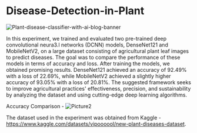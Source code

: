 # Disease-Detection-in-Plant
![Plant-disease-classifier-with-ai-blog-banner](https://github.com/Sourik07/Disease-Detection-in-Plant/assets/113095592/590ad976-f2a5-4c94-bc15-2962f888b9a1)

In this experiment, we trained and evaluated two pre-trained deep convolutional neura3.l networks (DCNN) models, DenseNet121 and MobileNetV2, on a large dataset consisting of agricultural plant leaf images to predict diseases. The goal was to compare the performance of these models in terms of accuracy and loss.
After training the models, we obtained promising results. DenseNet121 achieved an accuracy of 92.49% with a loss of 22.69%, while MobileNetV2 achieved a slightly higher accuracy of 93.05% with a loss of 20.81%. The suggested framework seeks to improve agricultural practices' effectiveness, precision, and sustainability by analyzing the dataset and using cutting-edge deep learning algorithms.

Accuracy Comparison -
![Picture2](https://github.com/Sourik07/Disease-Detection-in-Plant/assets/113095592/d981de92-82d6-463b-a6f0-4f9677f217c2)


The dataset used in the experiment was obtained from Kaggle - https://www.kaggle.com/datasets/vipoooool/new-plant-diseases-dataset.



